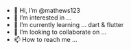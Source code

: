 - 👋 Hi, I’m @mathews123
- 👀 I’m interested in ...
- 🌱 I’m currently learning ... dart & flutter
- 💞️ I’m looking to collaborate on ...
- 📫 How to reach me ...

<!---
mathews123/mathews123 is a ✨ special ✨ repository because its `README.md` (this file) appears on your GitHub profile.
You can click the Preview link to take a look at your changes.
--->
